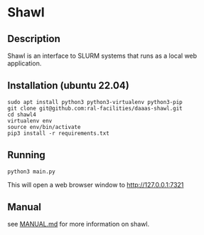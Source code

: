 # Shawl

## Description

Shawl is an interface to SLURM systems that runs as a local web application.

## Installation (ubuntu 22.04)

    sudo apt install python3 python3-virtualenv python3-pip
    git clone git@github.com:ral-facilities/daaas-shawl.git
    cd shawl4
    virtualenv env
    source env/bin/activate
    pip3 install -r requirements.txt

## Running

    python3 main.py

This will open a web browser window to http://127.0.0.1:7321

## Manual

see [MANUAL.md](MANUAL.md) for more information on shawl.
